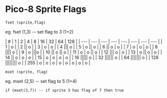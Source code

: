 # Pico-8 Sprite Flags

    fset (sprite,flag)
eg. 
    fset (1,3) -- set flag to 3 (1+2)

| # | 1 | 2 | 4 | 8 | 16 | 32 | 64 | 128 |
| --- | --- | --- | --- | --- | --- | --- | --- |
| 1 | o |
| 2 || o |
| 3 | o | o |
| 4 ||| o |
| 5 | o || o |
| 6 || o | o |
| 7 | o | o | o |
| 8 |||| o |
| 9 | o |||o |
| 10 || o || o |
| 11 | o | o || o |
| 12 ||| o | o |
| 13 | o || o | o |
| 14 || o | o | o |
| 15 | o | o | o | o |
| 16 ||||| o |
| 32 |||||| o |
| 64 ||||||| o |
| 128 |||||||| o |
| 255 | o | o | o | o | o | o | o | o |

    mset (sprite, flag)
eg. 
    mset (2,5) -- set flag to 5 (1+4)

    if (mset(3,7)) -- if sprite 3 has flag of 7 then true
